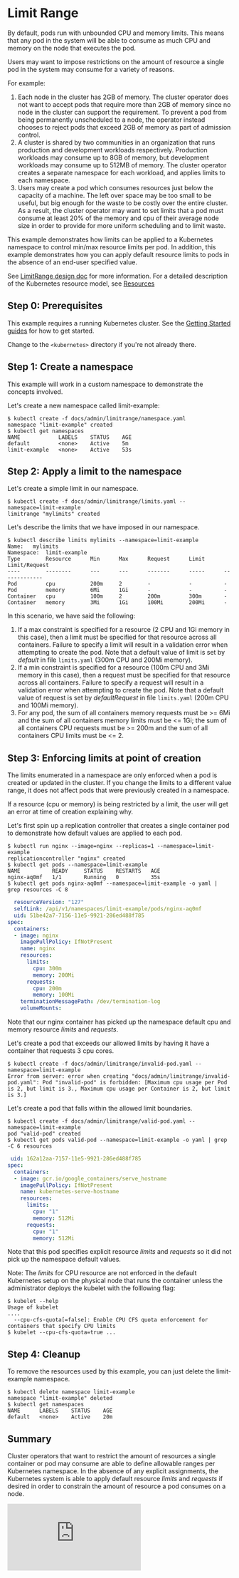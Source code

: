 <!-- BEGIN MUNGE: UNVERSIONED_WARNING -->


<!-- END MUNGE: UNVERSIONED_WARNING -->
Limit Range
========================================
By default, pods run with unbounded CPU and memory limits.  This means that any pod in the
system will be able to consume as much CPU and memory on the node that executes the pod.

Users may want to impose restrictions on the amount of resource a single pod in the system may consume
for a variety of reasons.

For example:

1. Each node in the cluster has 2GB of memory.  The cluster operator does not want to accept pods
that require more than 2GB of memory since no node in the cluster can support the requirement.  To prevent a
pod from being permanently unscheduled to a node, the operator instead chooses to reject pods that exceed 2GB
of memory as part of admission control.
2. A cluster is shared by two communities in an organization that runs production and development workloads
respectively.  Production workloads may consume up to 8GB of memory, but development workloads may consume up
to 512MB of memory.  The cluster operator creates a separate namespace for each workload, and applies limits to
each namespace.
3. Users may create a pod which consumes resources just below the capacity of a machine.  The left over space
may be too small to be useful, but big enough for the waste to be costly over the entire cluster.  As a result,
the cluster operator may want to set limits that a pod must consume at least 20% of the memory and cpu of their
average node size in order to provide for more uniform scheduling and to limit waste.

This example demonstrates how limits can be applied to a Kubernetes namespace to control
min/max resource limits per pod.  In addition, this example demonstrates how you can
apply default resource limits to pods in the absence of an end-user specified value.

See [LimitRange design doc](../../design/admission_control_limit_range.md) for more information. For a detailed description of the Kubernetes resource model, see [Resources](../../../docs/user-guide/compute-resources.md)

Step 0: Prerequisites
-----------------------------------------
This example requires a running Kubernetes cluster.  See the [Getting Started guides](../../../docs/getting-started-guides/) for how to get started.

Change to the `<kubernetes>` directory if you're not already there.

Step 1: Create a namespace
-----------------------------------------
This example will work in a custom namespace to demonstrate the concepts involved.

Let's create a new namespace called limit-example:

```console
$ kubectl create -f docs/admin/limitrange/namespace.yaml
namespace "limit-example" created
$ kubectl get namespaces
NAME            LABELS    STATUS    AGE
default         <none>    Active    5m
limit-example   <none>    Active    53s
```

Step 2: Apply a limit to the namespace
-----------------------------------------
Let's create a simple limit in our namespace.

```console
$ kubectl create -f docs/admin/limitrange/limits.yaml --namespace=limit-example
limitrange "mylimits" created
```

Let's describe the limits that we have imposed in our namespace.

```console
$ kubectl describe limits mylimits --namespace=limit-example
Name:   mylimits
Namespace:  limit-example
Type        Resource      Min      Max      Request      Limit      Limit/Request
----        --------      ---      ---      -------      -----      -------------
Pod         cpu           200m     2        -            -          -
Pod         memory        6Mi      1Gi      -            -          -
Container   cpu           100m     2        200m         300m       -
Container   memory        3Mi      1Gi      100Mi        200Mi      -
```

In this scenario, we have said the following:

1. If a max constraint is specified for a resource (2 CPU and 1Gi memory in this case), then a limit
must be specified for that resource across all containers. Failure to specify a limit will result in
a validation error when attempting to create the pod. Note that a default value of limit is set by
*default* in file `limits.yaml` (300m CPU and 200Mi memory).
2. If a min constraint is specified for a resource (100m CPU and 3Mi memory in this case), then a
request must be specified for that resource across all containers. Failure to specify a request will
result in a validation error when attempting to create the pod. Note that a default value of request is
set by *defaultRequest* in file `limits.yaml` (200m CPU and 100Mi memory).
3. For any pod, the sum of all containers memory requests must be >= 6Mi and the sum of all containers
memory limits must be <= 1Gi; the sum of all containers CPU requests must be >= 200m and the sum of all
containers CPU limits must be <= 2.

Step 3: Enforcing limits at point of creation
-----------------------------------------
The limits enumerated in a namespace are only enforced when a pod is created or updated in
the cluster.  If you change the limits to a different value range, it does not affect pods that
were previously created in a namespace.

If a resource (cpu or memory) is being restricted by a limit, the user will get an error at time
of creation explaining why.

Let's first spin up a replication controller that creates a single container pod to demonstrate
how default values are applied to each pod.

```console
$ kubectl run nginx --image=nginx --replicas=1 --namespace=limit-example
replicationcontroller "nginx" created
$ kubectl get pods --namespace=limit-example
NAME          READY     STATUS    RESTARTS   AGE
nginx-aq0mf   1/1       Running   0          35s
$ kubectl get pods nginx-aq0mf --namespace=limit-example -o yaml | grep resources -C 8
```

```yaml
  resourceVersion: "127"
  selfLink: /api/v1/namespaces/limit-example/pods/nginx-aq0mf
  uid: 51be42a7-7156-11e5-9921-286ed488f785
spec:
  containers:
  - image: nginx
    imagePullPolicy: IfNotPresent
    name: nginx
    resources:
      limits:
        cpu: 300m
        memory: 200Mi
      requests:
        cpu: 200m
        memory: 100Mi
    terminationMessagePath: /dev/termination-log
    volumeMounts:
```

Note that our nginx container has picked up the namespace default cpu and memory resource *limits* and *requests*.

Let's create a pod that exceeds our allowed limits by having it have a container that requests 3 cpu cores.

```console
$ kubectl create -f docs/admin/limitrange/invalid-pod.yaml --namespace=limit-example
Error from server: error when creating "docs/admin/limitrange/invalid-pod.yaml": Pod "invalid-pod" is forbidden: [Maximum cpu usage per Pod is 2, but limit is 3., Maximum cpu usage per Container is 2, but limit is 3.]
```

Let's create a pod that falls within the allowed limit boundaries.

```console
$ kubectl create -f docs/admin/limitrange/valid-pod.yaml --namespace=limit-example
pod "valid-pod" created
$ kubectl get pods valid-pod --namespace=limit-example -o yaml | grep -C 6 resources
```

```yaml
 uid: 162a12aa-7157-11e5-9921-286ed488f785
spec:
  containers:
  - image: gcr.io/google_containers/serve_hostname
    imagePullPolicy: IfNotPresent
    name: kubernetes-serve-hostname
    resources:
      limits:
        cpu: "1"
        memory: 512Mi
      requests:
        cpu: "1"
        memory: 512Mi
```

Note that this pod specifies explicit resource *limits* and *requests* so it did not pick up the namespace
default values.

Note: The *limits* for CPU resource are not enforced in the default Kubernetes setup on the physical node
that runs the container unless the administrator deploys the kubelet with the folllowing flag:

```
$ kubelet --help
Usage of kubelet
....
  --cpu-cfs-quota[=false]: Enable CPU CFS quota enforcement for containers that specify CPU limits
$ kubelet --cpu-cfs-quota=true ...
```

Step 4: Cleanup
----------------------------
To remove the resources used by this example, you can just delete the limit-example namespace.

```console
$ kubectl delete namespace limit-example
namespace "limit-example" deleted
$ kubectl get namespaces
NAME      LABELS    STATUS    AGE
default   <none>    Active    20m
```

Summary
----------------------------
Cluster operators that want to restrict the amount of resources a single container or pod may consume
are able to define allowable ranges per Kubernetes namespace.  In the absence of any explicit assignments,
the Kubernetes system is able to apply default resource *limits* and *requests* if desired in order to
constrain the amount of resource a pod consumes on a node.






<!-- BEGIN MUNGE: IS_VERSIONED -->
<!-- TAG IS_VERSIONED -->
<!-- END MUNGE: IS_VERSIONED -->


<!-- BEGIN MUNGE: GENERATED_ANALYTICS -->
[![Analytics](https://kubernetes-site.appspot.com/UA-36037335-10/GitHub/docs/admin/limitrange/README.md?pixel)]()
<!-- END MUNGE: GENERATED_ANALYTICS -->
